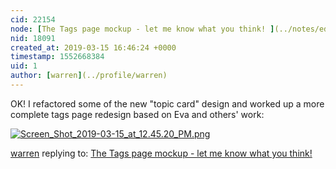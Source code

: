 ```yaml
---
cid: 22154
node: [The Tags page mockup - let me know what you think! ](../notes/edie_blues/01-09-2019/the-tags-page-mockup-let-me-know-what-you-think)
nid: 18091
created_at: 2019-03-15 16:46:24 +0000
timestamp: 1552668384
uid: 1
author: [warren](../profile/warren)
---
```


OK! I refactored some of the new "topic card" design and worked up a more complete tags page redesign based on Eva and others' work:

[![Screen_Shot_2019-03-15_at_12.45.20_PM.png](/i/30091)](/i/30091?size=original) 

[warren](../profile/warren) replying to: [The Tags page mockup - let me know what you think! ](../notes/edie_blues/01-09-2019/the-tags-page-mockup-let-me-know-what-you-think)

